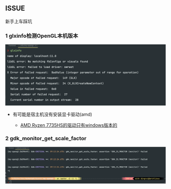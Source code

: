 ISSUE
---

新手上车踩坑

### 1 glxinfo检测OpenGL本机版本

![](./img/1710381690.png)

- 有可能是宿主机没有安装显卡驱动(amd)

  - [AMD Ryzen 7735HS的驱动只有windows版本的](https://www.amd.com/zh-hans/support/apu/amd-ryzen-processors/amd-ryzen-7-processors-radeon-graphics/amd-ryzen-7-7735hs)

### 2 gdk_monitor_get_scale_factor

![](./img/1710378915.png)

